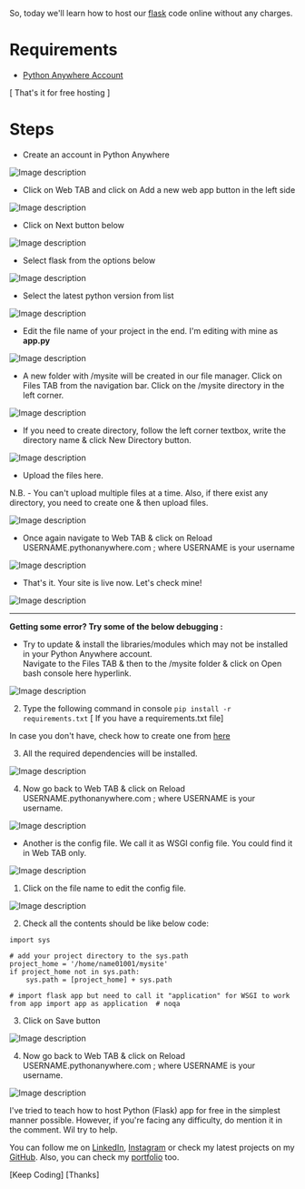 So, today we'll learn how to host our [flask](https://flask.palletsprojects.com/en/2.2.x/) code online without any charges.

# Requirements

- [Python Anywhere Account](https://www.pythonanywhere.com/registration/register/beginner/)

[ That's it for free hosting ]

# Steps

- Create an account in Python Anywhere


![Image description](https://dev-to-uploads.s3.amazonaws.com/uploads/articles/fn6npxfuo38zhzalqc7b.png)


- Click on Web TAB and click on Add a new web app button in the left side

![Image description](https://dev-to-uploads.s3.amazonaws.com/uploads/articles/8buxjadz9desioaws9z5.png)

- Click on Next button below

![Image description](https://dev-to-uploads.s3.amazonaws.com/uploads/articles/tl4d7x9xakl070sdp9y9.png)

- Select flask from the options below

![Image description](https://dev-to-uploads.s3.amazonaws.com/uploads/articles/4572p5yffv0fy5l1zjum.png)

- Select the latest python version from list

![Image description](https://dev-to-uploads.s3.amazonaws.com/uploads/articles/1ydp8uan9pe531rfwsmd.png)

- Edit the file name of your project in the end. I'm editing with mine as **app.py**

![Image description](https://dev-to-uploads.s3.amazonaws.com/uploads/articles/t8n2riwf3c8smmd0ejih.png)

- A new folder with /mysite will be created in our file manager. Click on Files TAB from the navigation bar. Click on the /mysite directory in the left corner.

![Image description](https://dev-to-uploads.s3.amazonaws.com/uploads/articles/90aaney5a64m1231aej6.png)

- If you need to create directory, follow the left corner textbox, write the directory name & click New Directory button.

![Image description](https://dev-to-uploads.s3.amazonaws.com/uploads/articles/uzqxfha9bqs72lrv4tws.png)


- Upload the files here.

N.B. - You can't upload multiple files at a time. Also, if there exist any directory, you need to create one & then upload files.

![Image description](https://dev-to-uploads.s3.amazonaws.com/uploads/articles/irs11fdsi2q4evm8xaoh.png)

- Once again navigate to Web TAB & click on Reload USERNAME.pythonanywhere.com ; where USERNAME is your username

![Image description](https://dev-to-uploads.s3.amazonaws.com/uploads/articles/kds6gtm08lq65sa258e6.png)

- That's it. Your site is live now. Let's check mine!

![Image description](https://dev-to-uploads.s3.amazonaws.com/uploads/articles/zo4bf0fqzvpgz7xqwsn2.png)

---
**Getting some error? Try some of the below debugging :**

- Try to update & install the libraries/modules which may not be installed in your Python Anywhere account.  
Navigate to the Files TAB & then to the /mysite folder & click on Open bash console here hyperlink.

![Image description](https://dev-to-uploads.s3.amazonaws.com/uploads/articles/3uydmf1xrh6j04vyw4ud.png)

2. Type the following command in console
`pip install -r requirements.txt`
[ If you have a requirements.txt file]

In case you don't have, check how to create one from [here](https://intellij-support.jetbrains.com/hc/en-us/community/posts/206603015-Can-pycharm-create-the-requirements-txt-file-what-am-I-missing-)

3. All the required dependencies will be installed.

![Image description](https://dev-to-uploads.s3.amazonaws.com/uploads/articles/0kve0w1u38b4s0jqbcs6.png)

4. Now go back to Web TAB & click on Reload USERNAME.pythonanywhere.com ; where USERNAME is your username.

![Image description](https://dev-to-uploads.s3.amazonaws.com/uploads/articles/rhwkbeyl2f50v31wrrdo.png)

- Another is the config file. We call it as WSGI config file. You could find it in Web TAB only.

![Image description](https://dev-to-uploads.s3.amazonaws.com/uploads/articles/wwnzkyxxuumsg2f2qh8o.png)

1. Click on the file name to edit the config file.

![Image description](https://dev-to-uploads.s3.amazonaws.com/uploads/articles/w8hmjygs3ynqyzsf3fqr.png)

2. Check all the contents should be like below code:

```
import sys

# add your project directory to the sys.path
project_home = '/home/name01001/mysite'
if project_home not in sys.path:
    sys.path = [project_home] + sys.path

# import flask app but need to call it "application" for WSGI to work
from app import app as application  # noqa
```

3. Click on Save button

![Image description](https://dev-to-uploads.s3.amazonaws.com/uploads/articles/r1zcmbkqerwi1e0hbolg.png)

4. Now go back to Web TAB & click on Reload USERNAME.pythonanywhere.com ; where USERNAME is your username.

![Image description](https://dev-to-uploads.s3.amazonaws.com/uploads/articles/rhwkbeyl2f50v31wrrdo.png)


I've tried to teach how to host Python (Flask) app for free in the simplest manner possible. However, if you're facing any difficulty, do mention it in the comment. Wil try to help. 

You can follow me on [LinkedIn](https://linkedin.com/in/nitin30kumar/), [Instagram](https://instagram.com/nitinkuamr30.py/) or check my latest projects on my [GitHub](https://github.com/nitinkumar30/). Also, you can check my [portfolio](https://nitin-kr.onrender.com/) too. 

[Keep Coding] [Thanks]





















